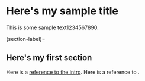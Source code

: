 # Here's my sample title

This is some sample text1234567890.

(section-label)=
## Here's my first section

Here is a [reference to the intro](intro.md). Here is a reference to [](section-label).